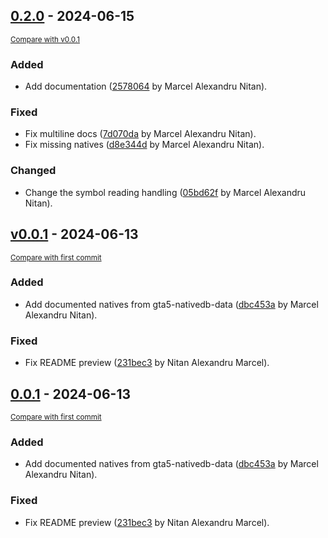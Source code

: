 <!-- insertion marker -->
## [0.2.0](https://github.com/nitanmarcel/ScriptHookVZig/releases/tag/0.2.0) - 2024-06-15

<small>[Compare with v0.0.1](https://github.com/nitanmarcel/ScriptHookVZig/compare/v0.0.1...0.2.0)</small>

### Added

- Add documentation ([2578064](https://github.com/nitanmarcel/ScriptHookVZig/commit/2578064efeb54f744748ea665e0c0391aefb7e9a) by Marcel Alexandru Nitan).

### Fixed

- Fix multiline docs ([7d070da](https://github.com/nitanmarcel/ScriptHookVZig/commit/7d070da74319e6915f0440094b9db6b9cd75a962) by Marcel Alexandru Nitan).
- Fix missing natives ([d8e344d](https://github.com/nitanmarcel/ScriptHookVZig/commit/d8e344d5459ac257dc8d91477f46574c3e8ddec2) by Marcel Alexandru Nitan).

### Changed

- Change the symbol reading handling ([05bd62f](https://github.com/nitanmarcel/ScriptHookVZig/commit/05bd62f02ef24f9ad4792af759fbc4ed6231b341) by Marcel Alexandru Nitan).

## [v0.0.1](https://github.com/nitanmarcel/ScriptHookVZig/releases/tag/v0.0.1) - 2024-06-13

<small>[Compare with first commit](https://github.com/nitanmarcel/ScriptHookVZig/compare/617e544d00010b84c89beb1888d7e32995b6875d...v0.0.1)</small>

### Added

- Add documented natives from gta5-nativedb-data ([dbc453a](https://github.com/nitanmarcel/ScriptHookVZig/commit/dbc453a4e586ae4415ae09a2dc4b946b9d4a70a7) by Marcel Alexandru Nitan).

### Fixed

- Fix README preview ([231bec3](https://github.com/nitanmarcel/ScriptHookVZig/commit/231bec3aa43fc92d1044e23a8e43346aec0870f3) by Nitan Alexandru Marcel).

## [0.0.1](https://github.com/nitanmarcel/ScriptHookVZig/releases/tag/0.0.1) - 2024-06-13

<small>[Compare with first commit](https://github.com/nitanmarcel/ScriptHookVZig/compare/617e544d00010b84c89beb1888d7e32995b6875d...0.0.1)</small>

### Added

- Add documented natives from gta5-nativedb-data ([dbc453a](https://github.com/nitanmarcel/ScriptHookVZig/commit/dbc453a4e586ae4415ae09a2dc4b946b9d4a70a7) by Marcel Alexandru Nitan).

### Fixed

- Fix README preview ([231bec3](https://github.com/nitanmarcel/ScriptHookVZig/commit/231bec3aa43fc92d1044e23a8e43346aec0870f3) by Nitan Alexandru Marcel).
